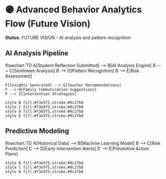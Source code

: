 # 🟣 Advanced Behavior Analytics Flow (Future Vision)

**Status**: FUTURE VISION - AI analysis and pattern recognition

## AI Analysis Pipeline

<lov-mermaid>
flowchart TD
    A[Student Reflection Submitted] --> B[AI Analysis Engine]
    B --> C[Sentiment Analysis]
    B --> D[Pattern Recognition]
    B --> E[Risk Assessment]
    
    F[Insights Generated] --> G[Teacher Recommendations]
    F --> H[Family Communication Suggestions]
    F --> I[Intervention Strategies]
    
    style B fill:#f3e5f5,stroke:#9c27b0
    style C fill:#f3e5f5,stroke:#9c27b0
    style D fill:#f3e5f5,stroke:#9c27b0
    style E fill:#f3e5f5,stroke:#9c27b0
</lov-mermaid>

## Predictive Modeling

<lov-mermaid>
flowchart TD
    A[Historical Data] --> B[Machine Learning Model]
    B --> C[Risk Prediction]
    C --> D[Early Intervention Alerts]
    D --> E[Preventive Action Plans]
    
    style B fill:#f3e5f5,stroke:#9c27b0
    style C fill:#f3e5f5,stroke:#9c27b0
    style D fill:#f3e5f5,stroke:#9c27b0
</lov-mermaid>
